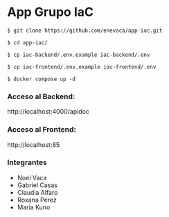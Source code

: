 # App Grupo IaC

```
$ git clone https://github.com/enevaca/app-iac.git

$ cd app-iac/

$ cp iac-backend/.env.example iac-backend/.env

$ cp iac-frontend/.env.example iac-frontend/.env

$ docker compose up -d
```

### Acceso al Backend:

http://localhost:4000/apidoc

### Acceso al Frontend:

http://localhost:85

### Integrantes
- Noel Vaca
- Gabriel Casas
- Claudia Alfaro
- Roxana Pérez
- Maria Kuno
